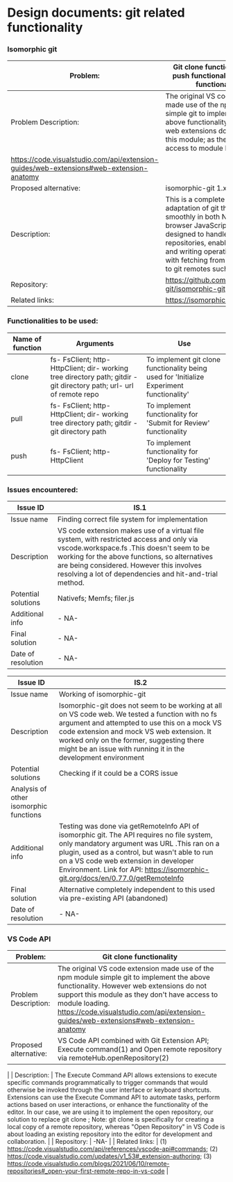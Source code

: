 # Design documents: git related functionality

### Isomorphic git

| Problem: | Git clone functionality, Git push functionality, Git pull functionality |
| --- | --- |
| Problem Description:  | The original VS code extension made use of the npm module simple git to implement the above functionality. However web extensions do not support this module; as they don't have access to module loading. 
https://code.visualstudio.com/api/extension-guides/web-extensions#web-extension-anatomy |
| Proposed alternative: | isomorphic-git 1.x |
| Description: | This is a complete JavaScript adaptation of git that operates smoothly in both Node.js and browser JavaScript setups. It is designed to handle git repositories, enabling reading and writing operations, along with fetching from and pushing to git remotes such as GitHub. |
| Repository: | https://github.com/isomorphic-git/isomorphic-git |
| Related links: | https://isomorphic-git.org/ |

### Functionalities to be used:

| Name of function | Arguments | Use |
| --- | --- | --- |
| clone | fs- FsClient; http- HttpClient; dir- working tree directory path; gitdir - git directory path; url- url of remote repo | To implement git clone functionality being used for 'Initialize Experiment functionality' |
| pull | fs- FsClient; http- HttpClient; dir- working tree directory path; gitdir - git directory path | To implement functionality for 'Submit for Review' functionality |
| push | fs- FsClient; http- HttpClient | To implement functionality for 'Deploy for Testing' functionality |

### Issues encountered:

| Issue ID | IS.1 |
| --- | --- |
| Issue name | Finding correct file system for implementation |
| Description | VS code extension makes use of a virtual file system, with restricted access and only via vscode.workspace.fs .This doesn't seem to be working for the above functions, so alternatives are being considered. However this involves resolving a lot of dependencies and hit-and-trial method. |
| Potential solutions | Nativefs; Memfs; filer.js |
| Additional info | - NA-  |
| Final solution | - NA-  |
| Date of resolution | - NA- |

| Issue ID | IS.2 |
| --- | --- |
| Issue name | Working of isomorphic-git |
| Description | Isomorphic-git does not seem to be working at all on VS code web. We tested a function with no fs argument and attempted to use this on a mock VS code extension and mock VS web extension. It worked only on the former, suggesting there might be an issue with running it in the development environment |
| Potential solutions | Checking if it could be a CORS issue
Analysis of other isomorphic functions |
| Additional info | Testing was done via getRemoteInfo API of isomorphic git. The API requires no file system, only mandatory argument was URL .This ran on a plugin, used as a control, but wasn't able to run on a VS code web extension in developer Environment. Link for API: https://isomorphic-git.org/docs/en/0.77.0/getRemoteInfo |
| Final solution | Alternative completely independent to this used via pre-existing API (abandoned)|
| Date of resolution | - NA- |

### VS Code API

| Problem: | Git clone functionality |
| --- | --- |
| Problem Description:  | The original VS code extension made use of the npm module simple git to implement the above functionality. However web extensions do not support this module as they don't have access to module loading. https://code.visualstudio.com/api/extension-guides/web-extensions#web-extension-anatomy |
| Proposed alternative: | VS Code API combined with Git Extension API; Execute command(1) and Open remote repository via remoteHub.openRepository(2) 
 |
| Description: | The Execute Command API allows extensions to execute specific commands programmatically to trigger commands that would otherwise be invoked through the user interface or keyboard shortcuts. Extensions can use the Execute Command API to automate tasks, perform actions based on user interactions, or enhance the functionality of the editor. In our case, we are using it to implement the open repository, our solution to replace git clone ; Note: git clone is specifically for creating a local copy of a remote repository, whereas "Open Repository" in VS Code is about loading an existing repository into the editor for development and collaboration. |
| Repository: | -NA- |
| Related links: | (1) https://code.visualstudio.com/api/references/vscode-api#commands; (2) https://code.visualstudio.com/updates/v1_53#_extension-authoring; (3) https://code.visualstudio.com/blogs/2021/06/10/remote-repositories#_open-your-first-remote-repo-in-vs-code |
